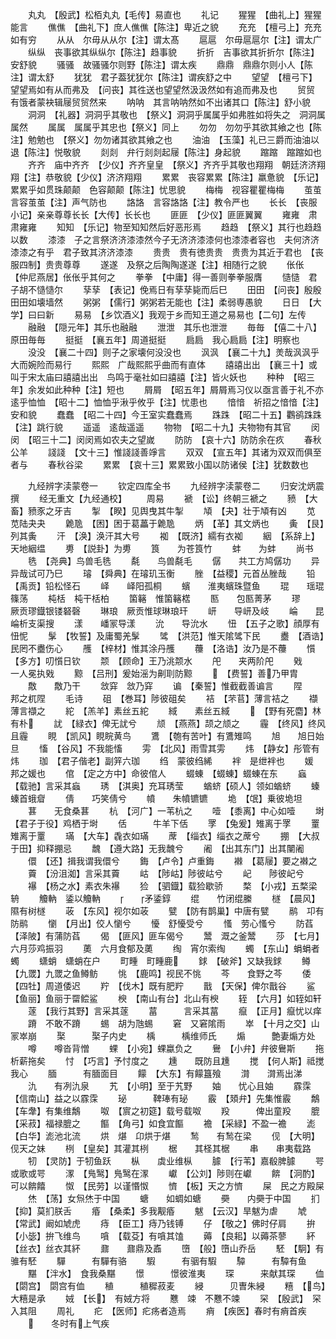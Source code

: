 <!-- { "loadSidebar": true } -->
　　丸丸　【殷武】松栢丸丸【毛传】易直也
　　礼记
　　猩猩　【曲礼上】猩猩能言
　　僬僬　【曲礼下】庶人僬僬【陈注】卑近之貌
　　充充　【檀弓上】充充如有穷
　　从从　尔毋从从尔【注】谓太髙
　　扈扈　尔毋扈扈尔【注】谓太广
　　纵纵　丧事欲其纵纵尔【陈注】趋事貌
　　折折　吉事欲其折折尔【陈注】安舒貌
　　骚骚　故骚骚尔则野【陈注】谓太疾
　　鼎鼎　鼎鼎尔则小人【陈注】谓太舒
　　犹犹　君子葢犹犹尔【陈注】谓疾舒之中
　　望望　【檀弓下】望望焉如有从而弗及　【问丧】其徃送也望望然汲汲然如有追而弗及也
　　贸贸　有饿者蒙袂辑屦贸贸然来
　　呐呐　其言呐呐然如不出诸其口【陈注】舒小貌
　　洞洞　【礼器】洞洞乎其敬也　【祭义】洞洞乎属属乎如弗胜如将失之　洞洞属属然
　　属属　属属乎其忠也【祭义】同上
　　勿勿　勿勿乎其欲其飨之也【陈注】勉勉也　【祭义】勿勿诸其欲其飨之也
　　油油　【玉藻】礼已三爵而油油以退【陈注】悦敬貌
　　剡剡　弁行剡剡起屦【陈注】身起貌
　　蹜蹜　蹜蹜如也
　　齐齐　庙中齐齐　【少仪】齐齐皇皇　【祭义】齐齐乎其敬也翔翔　朝廷济济翔翔【注】恭敬貌【少仪】济济翔翔
　　累累　丧容累累【陈注】羸惫貌　【乐记】累累乎如贯珠颠颠　色容颠颠【陈注】忧思貌
　　梅梅　视容瞿瞿梅梅
　　茧茧　言容茧茧【注】声气防也
　　詻詻　言容詻詻【注】教令严也
　　长长　【丧服小记】亲亲尊尊长长【大传】长长也
　　匪匪　【少仪】匪匪翼翼
　　雍雍　肃肃雍雍
　　知知　【乐记】物至知知然后好恶形焉
　　趋趋　【祭义】其行也趋趋以数
　　漆漆　子之言祭济济漆漆然今子无济济漆漆何也漆漆者容也　夫何济济漆漆之有乎　君子致其济济漆漆
　　贵贵　贵有徳贵贵　贵贵为其近于君也　【丧服四制】贵贵尊尊
　　遂遂　及祭之后陶陶遂遂【注】相随行之貌
　　伥伥　【仲尼燕居】伥伥乎其何之
　　拳拳　【中庸】得一善则拳拳服膺
　　慥慥　君子胡不慥慥尔
　　孶孶　【表记】俛焉日有孶孶毙而后巳
　　田田　【问丧】殷殷田田如壊墙然
　　粥粥　【儒行】粥粥若无能也【注】柔弱専愚貌
　　日日　【大学】曰曰新
　　易易　【乡饮酒义】我观于乡而知王道之易易也【二句】左传
　　融融　【隠元年】其乐也融融
　　泄泄　其乐也泄泄
　　毎毎　【僖二十八】原田毎毎
　　挺挺　【襄五年】周道挺挺
　　扃扃　我心扃扃【注】明察也
　　没没　【襄二十四】则子之家壊何没没也
　　沨沨　【襄二十九】羙哉沨沨乎大而婉险而易行
　　熙熙　广哉熙熙乎曲而有直体
　　譆譆出出　【襄三十】或叫于宋太庙曰譆譆出出　鸟鸣于毫社如曰譆譆【注】皆火妖也
　　种种　【昭三年】余发如此种种【注】短也
　　屑屑　【昭五年】屑屑焉习仪以亟言善于礼不亦逺乎恤恤　【昭十二】恤恤乎湫乎攸乎【注】忧患也
　　愔愔　祈招之愔愔【注】安和貌
　　蠢蠢　【昭二十四】今王室实蠢蠢焉
　　跦跦　【昭二十五】鸜鹆跦跦【注】跳行貌
　　遥遥　逺哉遥遥
　　物物　【昭二十九】夫物物有其官
　　闵闵　【昭三十二】闵闵焉如农夫之望嵗
　　防防　【哀十六】防防余在疚
　　春秋公羊
　　諓諓　【文十三】惟諓諓善竫言
　　双双　【宣五年】其诸为双双而俱至者与
　　春秋谷梁
　　累累　【哀十三】累累致小国以防诸侯【注】犹数数也

　　九经辨字渎蒙卷一
　　钦定四库全书
　　九经辨字渎蒙卷二
　　归安沈炳震撰
　　经无重文【九经通校】
　　周易
　　褫　【讼】终朝三褫之
　　豮　【大畜】豮豕之牙吉
　　掣　【睽】见舆曳其牛掣
　　頄　【夬】壮于頄有凶
　　苋　苋陆夬夬
　　臲卼　【困】困于葛藟于臲卼
　　炳　【革】其文炳也
　　夤　【艮】列其夤
　　汗　【涣】涣汗其大号
　　袽　【既济】繻有衣袽
　　絪　【系辞上】天地絪缊
　　旉　【説卦】为旉
　　筤　　为苍筤竹
　　蚌　　为蚌
　　尚书
　　毨　【尧典】鸟兽毛毨
　　氄　　鸟兽氄毛
　　僝　　共工方鸠僝功
　　异　　异哉试可乃巳
　　璿　【舜典】在璿玑玉衡
　　脞　【益稷】元首丛脞哉
　　铅　【禹贡】铅松怪石
　　峄　　峄阳孤桐
　　蠙　　淮夷蠙珠暨鱼
　　琨　　瑶琨篠荡
　　杶栝　杶干栝柏
　　箘簵　惟箘簵楛
　　匦　　包匦菁茅
　　璆　　厥贡璆鐡银镂砮磬
　　琳琅　厥贡惟球琳琅玕
　　岍　　导岍及岐
　　崘　　昆崘析支渠搜
　　漾　　嶓冡导漾
　　沇　　导沇水
　　忸　【五子之歌】顔厚有忸怩
　　髳　【牧誓】及庸蜀羌髳
　　骘　【洪范】惟天隂骘下民
　　衋　【酒诰】民罔不衋伤心
　　雘　【梓材】惟其涂丹雘
　　蘉　【洛诰】汝乃是不蘉
　　懫　【多方】叨懫日钦
　　颒　【顾命】王乃洮颒水
　　戺　　夹两阶戺
　　戣　　一人冕执戣
　　黥　【吕刑】爰始滛为劓刵防黥
　　　【费誓】善乃甲胄
　　敿　　敿乃干
　　敜穽　敜乃穽
　　谝　【秦誓】惟截截善谝言
　　陧　　邦之杌陧
　　毛诗
　　砠　【巻耳】陟彼砠矣
　　袺　【芣苢】薄言袺之
　　襭　　薄言襭之
　　紽　【羔羊】素丝五紽
　　緎　　素丝五緎
　　　【野有死麕】林有朴
　　訧　【緑衣】俾无訧兮
　　颃　【燕燕】颉之颃之
　　霾　【终风】终风且霾
　　睍　【凯风】睍睆黄鸟
　　鷕　【匏有苦叶】有鷕雉鸣
　　旭　　旭日始旦
　　慉　【谷风】不我能慉
　　雱　【北风】雨雪其雱
　　炜　【静女】彤管有炜
　　珈　【君子偕老】副笄六珈
　　绉　蒙彼绉絺
　　袢　是绁袢也
　　媛　邦之媛也
　　倌　【定之方中】命彼倌人
　　蝃蝀　【蝃蝀】蝃蝀在东
　　蝱　【载驰】言采其蝱
　　琇　【淇奥】充耳琇莹
　　蝤蛴【硕人】领如蝤蛴
　　螓　　螓首蛾睂
　　倩　　巧笑倩兮
　　幩　　朱幩镳镳
　　垝　【氓】乗彼垝坦
　　葚　　无食桑葚
　　杭　【河广】一苇杭之
　　噎　【黍离】中心如噎
　　埘　【君子于役】鸡栖于埘
　　佸　　　牛羊下佸
　　罦　【兔爰】雉离于罦
　　罿　　雉离于罿
　　璊　【大车】毳衣如璊
　　蓆　【缁衣】缁衣之蓆兮
　　掤　【大叔于田】抑释掤忌
　　魗　【遵大路】无我魗兮
　　阇　【出其东门】出其闉阇
　　儇　【还】揖我谓我儇兮
　　鋂　【卢令】卢重鋂
　　襋　【葛屦】要之襋之
　　藚　【汾沮洳】言采其藚
　　岵　【陟岵】陟彼岵兮
　　屺　　陟彼屺兮
　　襮　【杨之水】素衣朱襮
　　猃　【驷鐡】载猃歇骄
　　楘　【小戎】五楘梁辀
　　觼軜　鋈以觼軜
　　　　矛鋈錞
　　绲　　竹闭绲縢
　　檖　【晨风】隰有树檖
　　荍　【东风】视尔如荍
　　甓　【防有鹊巢】中唐有甓
　　鹝　卭有防鹝
　　懰　【月出】佼人懰兮
　　懮　舒懮受兮
　　慅　劳心慅兮
　　防萏　【泽陂】有蒲防萏
　　偈　【匪风】匪车偈兮
　　鬵　溉之釜鬵
　　莎　【七月】六月莎鸡振羽
　　薁　六月食郁及薁
　　绹　宵尔索绹
　　蠋　【东山】蜎蜎者蠋
　　蟏蛸　蟏蛸在户
　　町畽　町畽鹿
　　銶　【破斧】又缺我銶
　　鳟　【九罭】九罭之鱼鳟鲂
　　恌　【鹿鸣】视民不恌
　　芩　　食野之芩
　　倭　【四牡】周道倭迟
　　羜　【伐木】既有肥羜
　　戬　【天保】俾尔戬谷
　　鲨　【鱼丽】鱼丽于罶鲿鲨
　　楰　【南山有台】北山有楰
　　轾　【六月】如轾如轩
　　蓫　【我行其野】言采其蓫
　　葍　　　言采其葍
　　癙　【正月】癙忧以痒
　　蹐　不敢不蹐
　　蜴　胡为虺蜴
　　窘　又窘隂雨
　　崒　【十月之交】山冡崒崩
　　棸　　　棸子内史
　　楀　　　楀维师氏
　　煽　　　艶妻煽方处
　　噂　　噂沓背憎
　　蜾　【小宛】蜾蠃负之
　　鸒　【小弁】弁彼鸒斯
　　拖　　析薪拖矣
　　忖　【巧言】予忖度之
　　尰　　既防且尰
　　搅　【何人斯】祗搅我心
　　腼　　　有腼面目
　　饛　【大东】有饛簋飱
　　潸　　潸焉出涕
　　氿　　有冽氿泉
　　艽　【小明】至于艽野
　　妯　　忧心且妯
　　霡霂　【信南山】益之以霡霂
　　珌　　　鞞琫有珌
　　霰　【頍弁】先集惟霰
　　鷮　【车舝】有集维鷮
　　呶　【賔之初筵】载号载呶
　　羖　　　俾出童羖
　　膍　【采菽】福禄膍之
　　饇　【角弓】如食宜饇
　　襜　【采緑】不盈一襜
　　滮　【白华】滮池北流
　　烘　煁　卬烘于煁
　　鹙　　有鹙在梁
　　伣　【大明】伣天之妹
　　栵　【皇矣】其灌其栵
　　椐　　其柽其椐
　　串　　串夷载路
　　牣　【灵防】于牣鱼跃
　　枞　　虡业维枞
　　臄　【行苇】嘉殽脾臄
　　咢　　或歌或咢
　　潈　【鳬鹥】鳬鹥在潈
　　巘　【公刘】陟则在巘
　　餴　【泂酌】可以餴饎
　　怓　【民劳】以谨惽怓
　　懠　【板】天之方懠
　　屎　民之方殿屎
　　烋　【荡】女炰烋于中国
　　螗　　如蜩如螗
　　奰　　内奰于中国
　　扪　【抑】莫扪朕舌
　　痻　【桑柔】多我觏痻
　　魃　【云汉】旱魃为虐
　　虓　【常武】阚如虓虎
　　痔　【臣工】痔乃钱镈
　　仔　【敬之】佛时仔肩
　　拚　【小毖】拚飞维鸟
　　嗿　【载芟】有嗿其馌
　　薅　【良耜】以薅茶蓼
　　紑　【丝衣】丝衣其紑
　　鼐　　鼐鼎及鼒
　　嶞　【般】嶞山乔岳
　　駓　【駉】有骓有駓
　　驒　　　有驒有骆
　　騢　　　有骃有騢
　　驔　　　有驔有鱼
　　黮　【泮水】　食我桑黮
　　憬　　　憬彼淮夷
　　琛　　　来献其琛
　　侐　【閟宫】　閟宫有侐
　　稙　　　稙穉菽麦
　　綅　　　贝曺朱綅
　　糦　【鸟】　大糦是承
　　娀　【长】　有娀方将
　　戁　竦　不戁不竦
　　罙　【殷武】　罙入其阻
　　周礼
　　疕　【医师】疕疡者造焉
　　痟　【疾医】春时有痟首疾
　　　　冬时有上气疾

